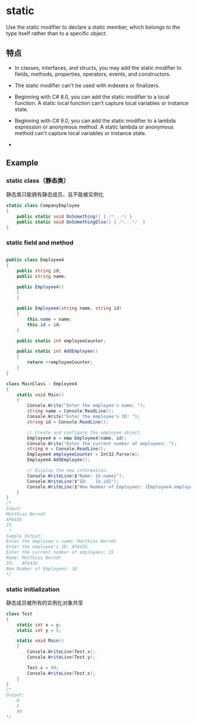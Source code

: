 ﻿# static

Use the static modifier to declare a static member, which belongs to the type itself rather than to a specific object. 

## 特点
* In classes, interfaces, and structs, you may add the static modifier to fields, methods, properties, operators, events, and constructors. 
* The static modifier can't be used with indexers or finalizers. 
* Beginning with C# 8.0, you can add the static modifier to a local function. A static local function can't capture local variables or instance state.

* Beginning with C# 9.0, you can add the static modifier to a lambda expression or anonymous method. A static lambda or anonymous method can't capture local variables or instance state.
* 

## Example
### static class（静态类）
静态类只能拥有静态成员，且不能被实例化
```csharp
static class CompanyEmployee
{
    public static void DoSomething() { /*...*/ }
    public static void DoSomethingElse() { /*...*/  }
}
```

### static field and method
```csharp

public class Employee4
{
    public string id;
    public string name;

    public Employee4()
    {
    }

    public Employee4(string name, string id)
    {
        this.name = name;
        this.id = id;
    }

    public static int employeeCounter;

    public static int AddEmployee()
    {
        return ++employeeCounter;
    }
}

class MainClass : Employee4
{
    static void Main()
    {
        Console.Write("Enter the employee's name: ");
        string name = Console.ReadLine();
        Console.Write("Enter the employee's ID: ");
        string id = Console.ReadLine();

        // Create and configure the employee object.
        Employee4 e = new Employee4(name, id);
        Console.Write("Enter the current number of employees: ");
        string n = Console.ReadLine();
        Employee4.employeeCounter = Int32.Parse(n);
        Employee4.AddEmployee();

        // Display the new information.
        Console.WriteLine($"Name: {e.name}");
        Console.WriteLine($"ID:   {e.id}");
        Console.WriteLine($"New Number of Employees: {Employee4.employeeCounter}");
    }
}
/*
Input:
Matthias Berndt
AF643G
15
 *
Sample Output:
Enter the employee's name: Matthias Berndt
Enter the employee's ID: AF643G
Enter the current number of employees: 15
Name: Matthias Berndt
ID:   AF643G
New Number of Employees: 16
*/
```
### static initialization
静态成员被所有的实例化对象共享
```csharp
class Test
{
    static int x = y;
    static int y = 5;

    static void Main()
    {
        Console.WriteLine(Test.x);
        Console.WriteLine(Test.y);

        Test.x = 99;
        Console.WriteLine(Test.x);
    }
}
/*
Output:
    0
    5
    99
*/
```